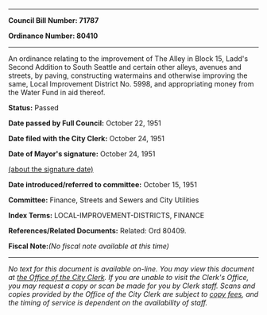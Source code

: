 

********

**Council Bill Number: 71787**
   
**Ordinance Number: 80410**
********

 An ordinance relating to the improvement of The Alley in Block 15, Ladd's Second Addition to South Seattle and certain other alleys, avenues and streets, by paving, constructing watermains and otherwise improving the same, Local Improvement District No. 5998, and appropriating money from the Water Fund in aid thereof.

**Status:** Passed
   
**Date passed by Full Council:** October 22, 1951
   
**Date filed with the City Clerk:** October 24, 1951
   
**Date of Mayor's signature:** October 24, 1951
   
[(about the signature date)](/~public/approvaldate.htm)
   
   
   
**Date introduced/referred to committee:** October 15, 1951
   
**Committee:** Finance, Streets and Sewers and City Utilities
   
   
**Index Terms:** LOCAL-IMPROVEMENT-DISTRICTS, FINANCE

**References/Related Documents:** Related: Ord 80409.

**Fiscal Note:**_(No fiscal note available at this time)_
********

_No text for this document is available on-line. You may view this document at [the Office of the City Clerk](http://www.seattle.gov/leg/clerk/contactUs.htm). If you are unable to visit the Clerk's Office, you may request a copy or scan be made for you by Clerk staff. Scans and copies provided by the Office of the City Clerk are subject to [copy fees](http://clerk.seattle.gov/~public/clerkfees.htm), and the timing of service is dependent on the availability of staff._

